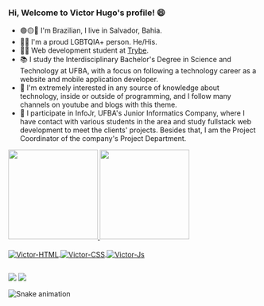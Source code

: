 ### Hi, Welcome to Victor Hugo's profile! 😄

- 🟢🟡🔵 I'm Brazilian, I live in Salvador, Bahia.
- 🏳️‍🌈 I'm a proud LGBTQIA+ person. He/His.
- 👨‍💻 Web development student at [Trybe](https://github.com/tryber).
- 📚 I study the Interdisciplinary Bachelor's Degree in Science and Technology at UFBA, with a focus on following a technology career as a website and mobile application developer.
- 🚀 I'm extremely interested in any source of knowledge about technology, inside or outside of programming, and I follow many channels on youtube and blogs with this theme.
- 👔 I participate in InfoJr, UFBA's Junior Informatics Company, where I have contact with various students in the area and study fullstack web development to meet the clients' projects. Besides that, I am the Project Coordinator of the company's Project Department. 

<div>
  <a href="https://github.com/victorhsms">
  <img height="180em" src="https://github-readme-stats.vercel.app/api?username=victorhsms&show_icons=false&theme=dracula&include_all_commits=true&count_private=true"/>
  <img height="180em" src="https://github-readme-stats.vercel.app/api/top-langs/?username=victorhsms&layout=compact&langs_count=7&theme=dracula"/>
</div>
<div style="display: inline_block"><br>
  <img align="center" alt="Victor-HTML"  src="https://img.shields.io/badge/HTML-239120?style=for-the-badge&logo=html5&logoColor=white">
  <img align="center" alt="Victor-CSS"  src="https://img.shields.io/badge/CSS-239120?&style=for-the-badge&logo=css3&logoColor=white">
  <img align="center" alt="Victor-Js"  src="https://img.shields.io/badge/JavaScript-323330?style=for-the-badge&logo=javascript&logoColor=F7DF1E">
</div>
  
  ##
 
<div> 
  <a href = "mailto:victorhsmsantos@gmail.com"><img src="https://img.shields.io/badge/-Gmail-%23333?style=for-the-badge&logo=gmail&logoColor=white" target="_blank"></a>
  <a href="https://www.linkedin.com/in/victor-hugo-mac%C3%AAdo-dos-santos/" target="_blank"><img src="https://img.shields.io/badge/-LinkedIn-%230077B5?style=for-the-badge&logo=linkedin&logoColor=white" target="_blank"></a> 
 
  ![Snake animation](https://github.com/victorhsms/victorhsms/blob/output/github-contribution-grid-snake.svg)
 
</div>
